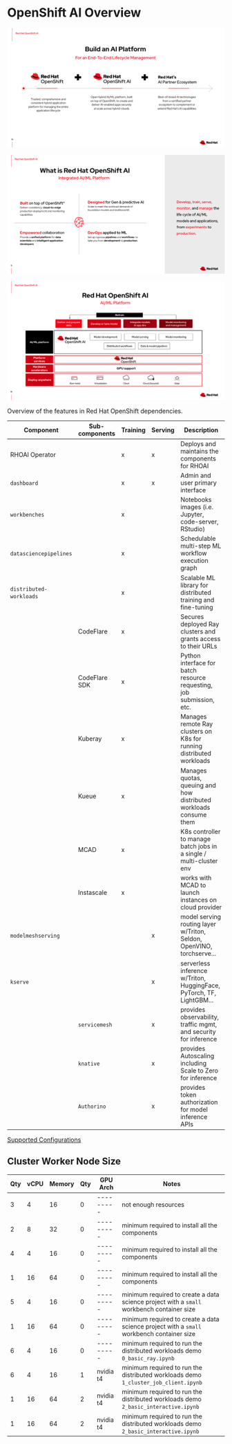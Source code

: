 # OpenShift AI Overview

![](/assets/openshift-ai-3.png)

![](/assets/openshift-ai-1.png)

![](/assets/openshift-ai-2.png)

Overview of the features in Red Hat OpenShift dependencies.

| Component               | Sub-components | Training | Serving | Description                                                           |
| ----------------------- | -------------- | -------- | ------- | --------------------------------------------------------------------- |
| RHOAI Operator          |                | x        | x       | Deploys and maintains the components for RHOAI                        |
| `dashboard`             |                | x        | x       | Admin and user primary interface                                      |
| `workbenches`           |                | x        |         | Notebooks images (i.e. Jupyter, code-server, RStudio)                 |
| `datasciencepipelines`  |                | x        |         | Schedulable multi-step ML workflow execution graph                    |
| `distributed-workloads` |                | x        |         | Scalable ML library for distributed training and fine-tuning          |
|                         | CodeFlare      | x        |         | Secures deployed Ray clusters and grants access to their URLs         |
|                         | CodeFlare SDK  | x        |         | Python interface for batch resource requesting, job submission, etc.  |
|                         | Kuberay        | x        |         | Manages remote Ray clusters on K8s for running distributed workloads  |
|                         | Kueue          | x        |         | Manages quotas, queuing and how distributed workloads consume them    |
|                         | MCAD           | x        |         | K8s controller to manage batch jobs in a single / multi-cluster env   |
|                         | Instascale     | x        |         | works with MCAD to launch instances on cloud provider                 |
| `modelmeshserving`      |                |          | x       | model serving routing layer w/Triton, Seldon, OpenVINO, torchserve... |
| `kserve`                |                |          | x       | serverless inference w/Triton, HuggingFace, PyTorch, TF, LightGBM...  |
|                         | `servicemesh`  |          | x       | provides observability, traffic mgmt, and security for inference      |
|                         | `knative`      |          | x       | provides Autoscaling including Scale to Zero for inference            |
|                         | `Authorino`    |          | x       | provides token authorization for model inference APIs                 |

[Supported Configurations](https://access.redhat.com/articles/rhoai-supported-configs)

## Cluster Worker Node Size

| Qty | vCPU | Memory | Qty | GPU Arch  | Notes                                                                                     |
| --- | ---- | ------ | --- | --------- | ----------------------------------------------------------------------------------------- |
| 3   | 4    | 16     | 0   | --------- | not enough resources                                                                      |
| 2   | 8    | 32     | 0   | --------- | minimum required to install all the components                                            |
| 4   | 4    | 16     | 0   | --------- | minimum required to install all the components                                            |
| 1   | 16   | 64     | 0   | --------- | minimum required to install all the components                                            |
| 5   | 4    | 16     | 0   | --------- | minimum required to create a data science project with a `small` workbench container size |
| 1   | 16   | 64     | 0   | --------- | minimum required to create a data science project with a `small` workbench container size |
| 6   | 4    | 16     | 0   | --------- | minimum required to run the distributed workloads demo `0_basic_ray.ipynb`                |
| 6   | 4    | 16     | 1   | nvidia t4 | minimum required to run the distributed workloads demo `1_cluster_job_client.ipynb`       |
| 1   | 16   | 64     | 2   | nvidia t4 | minimum required to run the distributed workloads demo `2_basic_interactive.ipynb`        |
| 1   | 16   | 64     | 2   | nvidia t4 | minimum required to run the distributed workloads demo `2_basic_interactive.ipynb`        |
